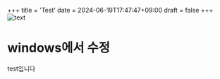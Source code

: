 +++
title = 'Test'
date = 2024-06-19T17:47:47+09:00
draft = false
+++
![text](/images/sky.jpg)

# windows에서 수정
test입니다